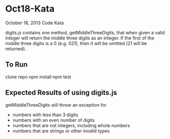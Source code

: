 Oct18-Kata
==========
October 18, 2013 Code Kata

digits.js contains one method, getMiddleThreeDigits, that when given a valid integer will return the middle three digits as an integer.  If the first of the middle three digits is a 0 (e.g. 021), then it will be omitted (21 will be returned).

To Run
------
clone repo
npm install
npm test

Expected Results of using digits.js
-----------------------------------

getMiddleThreeDigits will throw an exception for
* numbers with less than 3 digits
* numbers with an even number of digits
* numbers that are not integers, including whole numbers
* numbers that are strings or other invalid types
